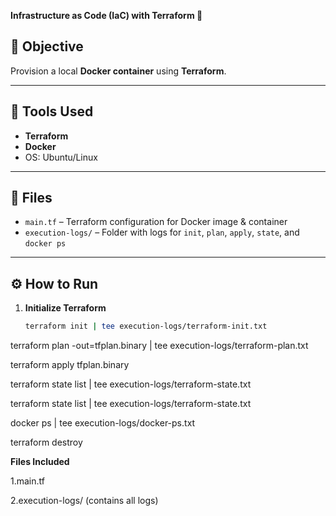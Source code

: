 **Infrastructure as Code (IaC) with Terraform 🚀**

## 📌 Objective
Provision a local **Docker container** using **Terraform**.

---

## 🔧 Tools Used
- **Terraform**
- **Docker**
- OS: Ubuntu/Linux

---

## 📁 Files
- `main.tf` – Terraform configuration for Docker image & container
- `execution-logs/` – Folder with logs for `init`, `plan`, `apply`, `state`, and `docker ps`

---

## ⚙️ How to Run

1. **Initialize Terraform**
   ```bash
   terraform init | tee execution-logs/terraform-init.txt

terraform plan -out=tfplan.binary | tee execution-logs/terraform-plan.txt

terraform apply tfplan.binary

terraform state list | tee execution-logs/terraform-state.txt

terraform state list | tee execution-logs/terraform-state.txt

docker ps | tee execution-logs/docker-ps.txt

terraform destroy

**Files Included**

1.main.tf

2.execution-logs/ (contains all logs)



